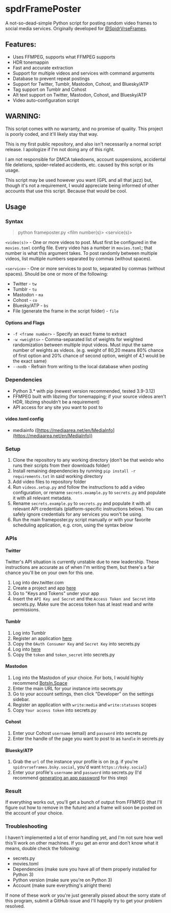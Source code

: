 # spdrFramePoster
A not-so-dead-simple Python script for posting random video frames to social media services. Originally developed for [@SpidrVrseFrames](twitter.com/spidrVrseFrames).
## Features:
 - Uses FFMPEG, supports what FFMPEG supports
 - HDR tonemappin
 - Fast and accurate extraction
 - Support for multiple videos and services with command arguments
 - Database to prevent repeat postings
 - Support for Twitter, Tumblr, Mastodon, Cohost, and Bluesky/ATP
 - Tag support on Tumblr and Cohost
 - Alt text support on Twitter, Mastodon, Cohost, and Bluesky/ATP
 - Video auto-configuration script
## WARNING:
This script comes with no warranty, and no promise of quality. This project is poorly coded, and it'll likely stay that way.

This is my first public repository, and also isn't necessarily a normal script release. I apologize if I'm not doing any of this right.

I am not responsible for DMCA takedowns, account suspensions, accidental file deletions, spider-related accidents, etc. caused by this script or its usage.

This script may be used however you want (GPL and all that jazz) but, though it's not a requirement, I would appreciate being informed of other accounts that use this script. Because that would be cool.
## Usage
### Syntax
> python frameposter.py \<film number(s)\> \<service(s)\>
 
`<video(s)>` - One or more videos to post. Must first be configured in the `movies.toml` config file. Every video has a number in `movies.toml`; that number is what this argument takes. To post randomly between multiple videos, list multiple numbers separated by commas (without spaces). 

`<service>` - One or more services to post to, separated by commas (without spaces). Should be one or more of the following:
- Twitter - `tw`
- Tumblr - `tu`
- Mastodon - `ma`
- Cohost - `co`
- Bluesky/ATP - `bs`
- File (generate the frame in the script folder) - `file`
#### Options and Flags
- `-f <frame number>` - Specify an exact frame to extract
- `-w <weights>` - Comma-separated list of weights for weighted randomization between multiple input videos. Must input the same number of weights as videos. (e.g. weight of 80,20 means 80% chance of first option and 20% chance of second option, weight of 4,1 would be the exact same)
- `--nodb` - Refrain from writing to the local database when posting
### Dependencies
- Python 3\.* with pip (newest version recommended, tested 3.9-3.12)
- FFMPEG built with libzimg (for tonemapping; if your source videos aren't HDR, libzimg shouldn't be a requirement)
- API access for any site you want to post to
#### video.toml config
- mediainfo ([https://mediaarea.net/en/MediaInfo](https://mediaarea.net/en/MediaInfo))
### Setup
1. Clone the repository to any working directory (don't be that weirdo who runs their scripts from their downloads folder)
2. Install remaining dependencies by running `pip install -r requirements.txt` in said working directory
3. Add video files to repository folder
4. Run `videos.setup.py` and follow the instructions to add a video configuration, or rename `secrets.example.py` to `secrets.py` and populate it with all relevant metadata.
5. Rename `secrets.example.py` to `secrets.py` and populate it with all relevant API credentials (platform-specific instructions below). You can safely ignore credentials for any services you won't be using.
6. Run the main frameposter.py script manually or with your favorite scheduling application, e.g. cron, using the syntax below
### APIs
#### Twitter
Twitter's API situation is currently unstable due to new leadership. These instructions are accurate as of when I'm writing them, but there's a fair chance you'll be on your own for this one.
1. Log into dev.twitter.com
2. Create a project and app [here](https://developer.twitter.com/en/portal/projects-and-apps)
3. Go to "Keys and Tokens" under your app
4. Insert the `API Key and Secret` and the `Access Token and Secret` into secrets.py. Make sure the access token has at least read and write permissions.
#### Tumblr
1. Log into Tumblr
2. Register an application [here](https://www.tumblr.com/oauth/apps)
3. Copy the `OAuth Consumer Key` and `Secret Key` into secrets.py
4. Log into [here](https://api.tumblr.com/console/calls/user/info)
5. Copy the `token` and `token_secret` into secrets.py
#### Mastodon
1. Log into the Mastodon of your choice. For bots, I would highly recommend [BotsIn.Space](https://botsin.space)
2. Enter the main URL for your instance into secrets.py
3. Go to your account settings, then click "Developer" on the settings sidebar.
4. Register an application with `write:media` and `write:statuses` scopes
5. Copy `Your access token` into secrets.py
#### Cohost
1. Enter your Cohost `username` (email) and `password` into secrets.py
2. Enter the handle of the page you want to post to as `handle` in secrets.py
#### Bluesky/ATP
1. Grab the `url` of the instance your profile is on (e.g. if you're `spidrvrseframes.bsky.social`, you'd want `https://bsky.social`)
2. Enter your profile's `username` and `password` into secrets.py (I'd recommend [generating an app password](https://bsky.app/settings/app-passwords) for this step)
### Result
If everything works out, you'll get a bunch of output from FFMPEG (that I'll figure out how to remove in the future) and a frame will soon be posted on the account of your choice. 
### Troubleshooting
I haven't implemented a lot of error handling yet, and I'm not sure how well this'll work on other machines. If you get an error and don't know what it means, double check the following:
 - secrets.py
 - movies.toml
 - Dependencies (make sure you have all of them properly installed for Python 3)
 - Python version (make sure you're on Python 3)
 - Account (make sure everything's alright there)
 
If none of these work or you're just generally pissed about the sorry state of this program, submit a GitHub issue and I'll happily try to get your problem resolved.